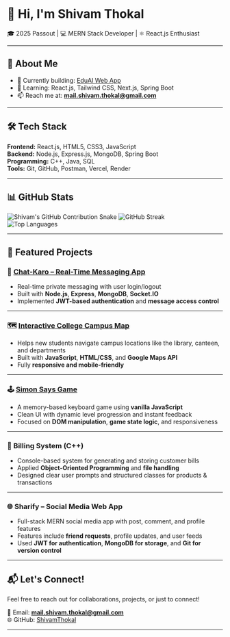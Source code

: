<!--
**ShivamThokal/ShivamThokal** is a ✨ special ✨ repository because its `README.md` appears on your GitHub profile.
-->

# 👋 Hi, I'm Shivam Thokal

🎓 2025 Passout | 💻 MERN Stack Developer | ⚛️ React.js Enthusiast

---

## 🚀 About Me

- 🔭 Currently building: [EduAI Web App](#)
- 🌱 Learning: React.js, Tailwind CSS, Next.js, Spring Boot
- 📫 Reach me at: **mail.shivam.thokal@gmail.com**

---

## 🛠 Tech Stack

**Frontend:** React.js, HTML5, CSS3, JavaScript  
**Backend:** Node.js, Express.js, MongoDB, Spring Boot  
**Programming:** C++, Java, SQL  
**Tools:** Git, GitHub, Postman, Vercel, Render

---

## 📊 GitHub Stats
![Shivam's GitHub Contribution Snake](https://github.com/ShivamThokal/ShivamThokal/blob/output/github-contribution-grid-snake.svg)
![GitHub Streak](https://streak-stats.demolab.com/?user=ShivamThokal&theme=tokyonight&hide_border=false)  
![Top Languages](https://github-readme-stats.vercel.app/api/top-langs/?username=ShivamThokal&layout=compact&theme=tokyonight)

---

## 🌟 Featured Projects

### 🔷 [Chat-Karo – Real-Time Messaging App](https://chat-karo-bmqk.onrender.com/)
- Real-time private messaging with user login/logout
- Built with **Node.js**, **Express**, **MongoDB**, **Socket.IO**
- Implemented **JWT-based authentication** and **message access control**

---

### 🗺️ [Interactive College Campus Map](https://interactive-college-campus-map.vercel.app/)
- Helps new students navigate campus locations like the library, canteen, and departments
- Built with **JavaScript**, **HTML/CSS**, and **Google Maps API**
- Fully **responsive and mobile-friendly**

---

### 🕹️ [Simon Says Game](https://simon-say-s-game-azure.vercel.app/)
- A memory-based keyboard game using **vanilla JavaScript**
- Clean UI with dynamic level progression and instant feedback
- Focused on **DOM manipulation**, **game state logic**, and responsiveness

---

### 🧾 Billing System (C++)
- Console-based system for generating and storing customer bills
- Applied **Object-Oriented Programming** and **file handling**
- Designed clear user prompts and structured classes for products & transactions

---

### 🌐 Sharify – Social Media Web App
- Full-stack MERN social media app with post, comment, and profile features
- Features include **friend requests**, profile updates, and user feeds
- Used **JWT for authentication**, **MongoDB for storage**, and **Git for version control**

---

## 📬 Let's Connect!

Feel free to reach out for collaborations, projects, or just to connect!

📧 Email: **mail.shivam.thokal@gmail.com**  
🌐 GitHub: [ShivamThokal](https://github.com/ShivamThokal)

---

